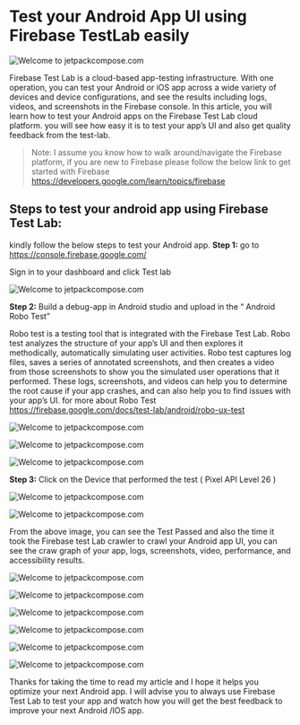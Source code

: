 # Test your Android App UI using Firebase TestLab easily

![Welcome to jetpackcompose.com](https://miro.medium.com/max/1400/1*ryOMNAQb2slGr3MvrOh5Cg.jpeg)

Firebase Test Lab is a cloud-based app-testing infrastructure. With one operation, you can test your Android or iOS app across a wide variety of devices and device configurations, and see the results including logs, videos, and screenshots in the Firebase console.
In this article, you will learn how to test your Android apps on the Firebase Test Lab cloud platform. you will see how easy it is to test your app’s UI and also get quality feedback from the test-lab.

> Note: I assume you know how to walk around/navigate the Firebase platform, if you are new to Firebase please follow the below link to get started with Firebase
https://developers.google.com/learn/topics/firebase

## Steps to test your android app using Firebase Test Lab:

kindly follow the below steps to test your Android app.
**Step 1:** go to https://console.firebase.google.com/

Sign in to your dashboard and click Test lab

![Welcome to jetpackcompose.com](https://miro.medium.com/max/1400/1*CaSpnexit-G2-o6gTC2mIw.png)

**Step 2:** Build a debug-app in Android studio and upload in the “ Android Robo Test”

Robo test is a testing tool that is integrated with the Firebase Test Lab. Robo test analyzes the structure of your app’s UI and then explores it methodically, automatically simulating user activities. Robo test captures log files, saves a series of annotated screenshots, and then creates a video from those screenshots to show you the simulated user operations that it performed. These logs, screenshots, and videos can help you to determine the root cause if your app crashes, and can also help you to find issues with your app’s UI.
for more about Robo Test https://firebase.google.com/docs/test-lab/android/robo-ux-test

![Welcome to jetpackcompose.com](https://miro.medium.com/max/1400/1*QTfdQ4OMmG8sWOw5mnFIyQ.png)

![Welcome to jetpackcompose.com](https://miro.medium.com/max/1400/1*J7NtU53aolKIIcJAnopJwg.png)

![Welcome to jetpackcompose.com](https://miro.medium.com/max/1400/1*7pPOmP_CoG2OTNsP0FP4bA.png)

**Step 3:** Click on the Device that performed the test ( Pixel API Level 26 )

![Welcome to jetpackcompose.com](https://miro.medium.com/max/1400/1*1vS8sSeFJqBbrEWJiB3MAA.png)

![Welcome to jetpackcompose.com](https://miro.medium.com/max/1400/1*XJZ00BxebmieAss1LYndSg.png)

From the above image, you can see the Test Passed and also the time it took the Firebase test Lab crawler to crawl your Android app UI, you can see the craw graph of your app, logs, screenshots, video, performance, and accessibility results.

![Welcome to jetpackcompose.com](https://miro.medium.com/max/1400/1*lwOj9nA-S5jwC3a27oLXkQ.png)

![Welcome to jetpackcompose.com](https://miro.medium.com/max/1400/1*LawyzYGzGfnTNAD5BpnGUw.png)

![Welcome to jetpackcompose.com](https://miro.medium.com/max/1400/1*sWYePLBEfXM01AreHySrAw.png)

![Welcome to jetpackcompose.com](https://miro.medium.com/max/1400/1*a-X6fvKfm1WDb157mipVCw.png)

![Welcome to jetpackcompose.com](https://miro.medium.com/max/1400/1*7Beee_or4edEY0dSF3T24A.png)

![Welcome to jetpackcompose.com](https://miro.medium.com/max/1400/1*vkodMUAJSz53oMpS1aEivg.png)

Thanks for taking the time to read my article and I hope it helps you optimize your next Android app.
I will advise you to always use Firebase Test Lab to test your app and watch how you will get the best feedback to improve your next Android /IOS app.